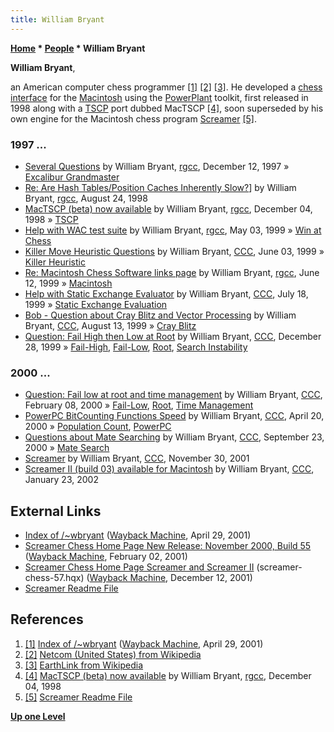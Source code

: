 ```yaml
---
title: William Bryant
---
```

**[Home](Home "Home") \* [People](People "People") \* William Bryant**


**William Bryant**,  

an American computer chess programmer <a id="cite-note-1" href="#cite-ref-1">[1]</a> <a id="cite-note-2" href="#cite-ref-2">[2]</a> <a id="cite-note-3" href="#cite-ref-3">[3]</a>. He developed a [chess interface](GUI "GUI") for the [Macintosh](Macintosh "Macintosh") using the [PowerPlant](https://en.wikipedia.org/wiki/PowerPlant) toolkit, 
first released in 1998 along with a [TSCP](TSCP "TSCP") port dubbed MacTSCP <a id="cite-note-4" href="#cite-ref-4">[4]</a>,
soon superseded by his own engine for the Macintosh chess program [Screamer](Screamer "Screamer") <a id="cite-note-5" href="#cite-ref-5">[5]</a>.



### 1997 ...


* [Several Questions](https://groups.google.com/g/rec.games.chess.computer/c/O4-oPbjN1tw/m/WKjgXrMs7cwJ) by William Bryant, [rgcc](Computer_Chess_Forums "Computer Chess Forums"), December 12, 1997 » [Excalibur Grandmaster](Excalibur_Grandmaster "Excalibur Grandmaster")
* [Re: Are Hash Tables/Position Caches Inherently Slow?](https://groups.google.com/g/rec.games.chess.computer/c/JN7AHYUP91k/m/nXXOFb8yW3wJ)] by William Bryant, [rgcc](Computer_Chess_Forums "Computer Chess Forums"), August 24, 1998
* [MacTSCP (beta) now available](https://groups.google.com/g/rec.games.chess.computer/c/GfX_b5-EADw/m/AD2FJZqJ7iIJ) by William Bryant, [rgcc](Computer_Chess_Forums "Computer Chess Forums"), December 04, 1998 » [TSCP](TSCP "TSCP")
* [Help with WAC test suite](https://groups.google.com/g/rec.games.chess.computer/c/aK8f6ePRGHo/m/whkRjlM-fEAJ) by William Bryant, [rgcc](Computer_Chess_Forums "Computer Chess Forums"), May 03, 1999 » [Win at Chess](Win_at_Chess "Win at Chess")
* [Killer Move Heuristic Questions](https://www.stmintz.com/ccc/index.php?id=54116) by William Bryant, [CCC](CCC "CCC"), June 03, 1999 » [Killer Heuristic](Killer_Heuristic "Killer Heuristic")
* [Re: Macintosh Chess Software links page](https://groups.google.com/g/rec.games.chess.computer/c/tBLgKkNG5sg/m/4b0mL-o6lv0J) by William Bryant, [rgcc](Computer_Chess_Forums "Computer Chess Forums"), June 12, 1999 » [Macintosh](Macintosh "Macintosh")
* [Help with Static Exchange Evaluator](https://www.stmintz.com/ccc/index.php?id=60880) by William Bryant, [CCC](CCC "CCC"), July 18, 1999 » [Static Exchange Evaluation](Static_Exchange_Evaluation "Static Exchange Evaluation")
* [Bob - Question about Cray Blitz and Vector Processing](https://www.stmintz.com/ccc/index.php?id=64646) by William Bryant, [CCC](CCC "CCC"), August 13, 1999 » [Cray Blitz](Cray_Blitz "Cray Blitz")
* [Question: Fail High then Low at Root](https://www.stmintz.com/ccc/index.php?id=84651) by William Bryant, [CCC](CCC "CCC"), December 28, 1999 » [Fail-High](Fail-High "Fail-High"), [Fail-Low](Fail-Low "Fail-Low"), [Root](Root "Root"), [Search Instability](Search_Instability "Search Instability")


### 2000 ...


* [Question: Fail low at root and time management](https://www.stmintz.com/ccc/index.php?id=95710) by William Bryant, [CCC](CCC "CCC"), February 08, 2000 » [Fail-Low](Fail-Low "Fail-Low"), [Root](Root "Root"), [Time Management](Time_Management "Time Management")
* [PowerPC BitCounting Functions Speed](https://www.stmintz.com/ccc/index.php?id=106960) by William Bryant, [CCC](CCC "CCC"), April 20, 2000 » [Population Count](Population_Count "Population Count"), [PowerPC](PowerPC "PowerPC")
* [Questions about Mate Searching](https://www.stmintz.com/ccc/index.php?id=130376) by William Bryant, [CCC](CCC "CCC"), September 23, 2000 » [Mate Search](Mate_Search "Mate Search")
* [Screamer](https://www.stmintz.com/ccc/index.php?id=199833) by William Bryant, [CCC](CCC "CCC"), November 30, 2001
* [Screamer II (build 03) available for Macintosh](https://www.stmintz.com/ccc/index.php?id=209435) by William Bryant, [CCC](CCC "CCC"), January 23, 2002


## External Links


* [Index of /~wbryant](https://web.archive.org/web/20010429014459/http://pweb.netcom.com/~wbryant/) ([Wayback Machine](https://en.wikipedia.org/wiki/Wayback_Machine), April 29, 2001)
* [Screamer Chess Home Page New Release: November 2000, Build 55](https://web.archive.org/web/20010202214300/http://pweb.netcom.com/~wbryant/screamer.html) ([Wayback Machine](https://en.wikipedia.org/wiki/Wayback_Machine), February 02, 2001)
* [Screamer Chess Home Page Screamer and Screamer II](https://web.archive.org/web/20011212070033/http://pweb.netcom.com/~wbryant/screamer.html) (screamer-chess-57.hqx) ([Wayback Machine](https://en.wikipedia.org/wiki/Wayback_Machine), December 12, 2001)
* [Screamer Readme File](https://macfreebees.tripod.com/readme2/screamerchess.html)


## References


1. <a id="cite-ref-1" href="#cite-note-1">[1]</a> [Index of /~wbryant](https://web.archive.org/web/20010429014459/http://pweb.netcom.com/~wbryant/) ([Wayback Machine](https://en.wikipedia.org/wiki/Wayback_Machine), April 29, 2001)
2. <a id="cite-ref-2" href="#cite-note-2">[2]</a> [Netcom (United States) from Wikipedia](https://en.wikipedia.org/wiki/Netcom_(United_States))
3. <a id="cite-ref-3" href="#cite-note-3">[3]</a> [EarthLink from Wikipedia](https://en.wikipedia.org/wiki/EarthLink)
4. <a id="cite-ref-4" href="#cite-note-4">[4]</a> [MacTSCP (beta) now available](https://groups.google.com/g/rec.games.chess.computer/c/GfX_b5-EADw/m/AD2FJZqJ7iIJ) by William Bryant, [rgcc](Computer_Chess_Forums "Computer Chess Forums"), December 04, 1998
5. <a id="cite-ref-5" href="#cite-note-5">[5]</a> [Screamer Readme File](https://macfreebees.tripod.com/readme2/screamerchess.html)

**[Up one Level](People "People")**







 
